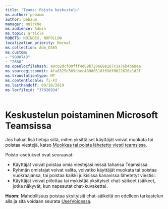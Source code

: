 ```yaml
---
title: 'Teams: Poista keskustelu'
ms.author: pebaum
author: pebaum
manager: mnirkhe
ms.audience: Admin
ms.topic: article
ROBOTS: NOINDEX, NOFOLLOW
localization_priority: Normal
ms.collection: Adm_O365
ms.custom:
- "9000743"
- "2680"
ms.openlocfilehash: a9c02dcf00fff4d89b720668e287c1a76b4b68ea
ms.sourcegitcommit: 4fa8325e569dbec489d0518f69df0022626e1d2f
ms.translationtype: MT
ms.contentlocale: fi-FI
ms.lasthandoff: 09/18/2019
ms.locfileid: "37026934"
---
```

# <a name="delete-a-chat-in-microsoft-teams"></a>Keskustelun poistaminen Microsoft Teamsissa

Jos haluat lisä tietoja siitä, miten yksittäiset käyttäjät voivat muokata tai poistaa viestejä, katso [Muokkaa tai poista lähetetty viesti teamsissa](https://support.office.com/article/5f1fe604-a900-4a07-b8b7-8cf70ed6b263). 

Poisto-asetukset ovat seuraavat:

- Käyttäjät voivat poistaa omia viestejäsi missä tahansa Teamsissa.
- Ryhmän omistajat voivat valita, voivatko käyttäjät muokata tai poistaa vuokraajansa, tai poistaa kaikki julkisissa kanavissa lähetetyt viestisi.
- Käyttäjät voivat piilottaa tai mykistää yksityiset chat-säikeet (säikeet, jotka näkyvät, kun napsautat chat-kuvaketta).

**Huom:** Mahdollisuus poistaa yksityisiä chat-säikeitä on edelleen tarkastelun alla ja sitä voidaan seurata [UserVoicessa](https://microsoftteams.uservoice.com/forums/555103-public/suggestions/33535006-delete-private-chat-threads). 